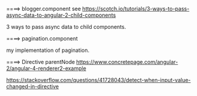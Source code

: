 
====> blogger.component
see https://scotch.io/tutorials/3-ways-to-pass-async-data-to-angular-2-child-components

3 ways to pass async data to child components.

====> pagination.component

my implementation of pagination.

====> Directive parentNode
https://www.concretepage.com/angular-2/angular-4-renderer2-example

https://stackoverflow.com/questions/41728043/detect-when-input-value-changed-in-directive



